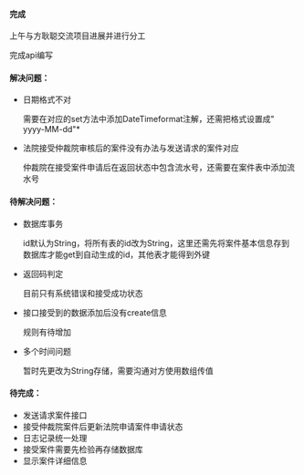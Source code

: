 #### 完成

上午与方耿聪交流项目进展并进行分工

完成api编写

#### 解决问题：

* 日期格式不对

  需要在对应的set方法中添加DateTimeformat注解，还需把格式设置成"	yyyy-MM-dd"*

* 法院接受仲裁院审核后的案件没有办法与发送请求的案件对应

  仲裁院在接受案件申请后在返回状态中包含流水号，还需要在案件表中添加流水号

#### 待解决问题：

* 数据库事务

  id默认为String，将所有表的id改为String，这里还需先将案件基本信息存到数据库才能get到自动生成的id，其他表才能得到外键

* 返回码判定

  目前只有系统错误和接受成功状态

* 接口接受到的数据添加后没有create信息

  规则有待增加

* 多个时间问题

  暂时先更改为String存储，需要沟通对方使用数组传值

#### 待完成：

* 发送请求案件接口
* 接受仲裁院案件后更新法院申请案件申请状态
* 日志记录统一处理
* 接受案件需要先检验再存储数据库
* 显示案件详细信息